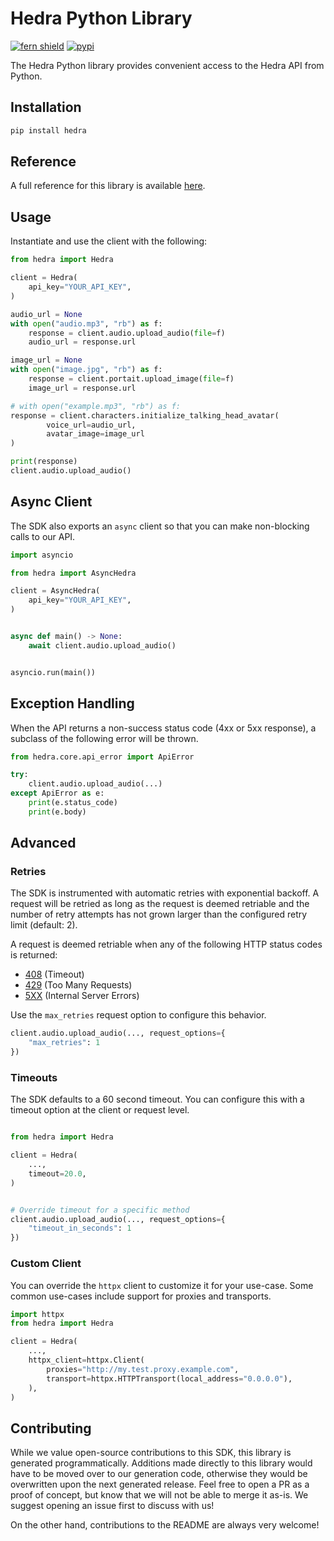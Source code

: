 # Hedra Python Library

[![fern shield](https://img.shields.io/badge/%F0%9F%8C%BF-Built%20with%20Fern-brightgreen)](https://buildwithfern.com?utm_source=github&utm_medium=github&utm_campaign=readme&utm_source=https%3A%2F%2Fgithub.com%2Ffern-demo%2Fhedra-python)
[![pypi](https://img.shields.io/pypi/v/hedra)](https://pypi.python.org/pypi/hedra)

The Hedra Python library provides convenient access to the Hedra API from Python.

## Installation

```sh
pip install hedra
```

## Reference

A full reference for this library is available [here](./reference.md).

## Usage

Instantiate and use the client with the following:

```python
from hedra import Hedra

client = Hedra(
    api_key="YOUR_API_KEY",
)

audio_url = None
with open("audio.mp3", "rb") as f:
    response = client.audio.upload_audio(file=f)
    audio_url = response.url

image_url = None
with open("image.jpg", "rb") as f:
    response = client.portait.upload_image(file=f)
    image_url = response.url

# with open("example.mp3", "rb") as f:
response = client.characters.initialize_talking_head_avatar(
        voice_url=audio_url,
        avatar_image=image_url
)

print(response)
client.audio.upload_audio()
```

## Async Client

The SDK also exports an `async` client so that you can make non-blocking calls to our API.

```python
import asyncio

from hedra import AsyncHedra

client = AsyncHedra(
    api_key="YOUR_API_KEY",
)


async def main() -> None:
    await client.audio.upload_audio()


asyncio.run(main())
```

## Exception Handling

When the API returns a non-success status code (4xx or 5xx response), a subclass of the following error
will be thrown.

```python
from hedra.core.api_error import ApiError

try:
    client.audio.upload_audio(...)
except ApiError as e:
    print(e.status_code)
    print(e.body)
```

## Advanced

### Retries

The SDK is instrumented with automatic retries with exponential backoff. A request will be retried as long
as the request is deemed retriable and the number of retry attempts has not grown larger than the configured
retry limit (default: 2).

A request is deemed retriable when any of the following HTTP status codes is returned:

- [408](https://developer.mozilla.org/en-US/docs/Web/HTTP/Status/408) (Timeout)
- [429](https://developer.mozilla.org/en-US/docs/Web/HTTP/Status/429) (Too Many Requests)
- [5XX](https://developer.mozilla.org/en-US/docs/Web/HTTP/Status/500) (Internal Server Errors)

Use the `max_retries` request option to configure this behavior.

```python
client.audio.upload_audio(..., request_options={
    "max_retries": 1
})
```

### Timeouts

The SDK defaults to a 60 second timeout. You can configure this with a timeout option at the client or request level.

```python

from hedra import Hedra

client = Hedra(
    ...,
    timeout=20.0,
)


# Override timeout for a specific method
client.audio.upload_audio(..., request_options={
    "timeout_in_seconds": 1
})
```

### Custom Client

You can override the `httpx` client to customize it for your use-case. Some common use-cases include support for proxies
and transports.
```python
import httpx
from hedra import Hedra

client = Hedra(
    ...,
    httpx_client=httpx.Client(
        proxies="http://my.test.proxy.example.com",
        transport=httpx.HTTPTransport(local_address="0.0.0.0"),
    ),
)
```

## Contributing

While we value open-source contributions to this SDK, this library is generated programmatically.
Additions made directly to this library would have to be moved over to our generation code,
otherwise they would be overwritten upon the next generated release. Feel free to open a PR as
a proof of concept, but know that we will not be able to merge it as-is. We suggest opening
an issue first to discuss with us!

On the other hand, contributions to the README are always very welcome!
